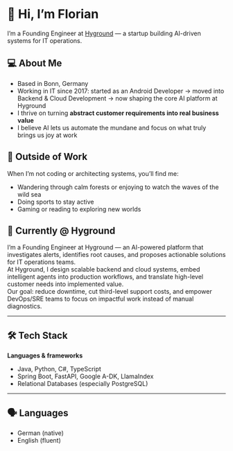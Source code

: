 # 👋 Hi, I’m Florian  
I’m a Founding Engineer at [Hyground](https://hyground.ai) — a startup building AI-driven systems for IT operations.

## 💻 About Me  
- Based in Bonn, Germany
- Working in IT since 2017: started as an Android Developer → moved into Backend & Cloud Development → now shaping the core AI platform at Hyground  
- I thrive on turning **abstract customer requirements into real business value**  
- I believe AI lets us automate the mundane and focus on what truly brings us joy at work

## 🌿 Outside of Work  
When I’m not coding or architecting systems, you’ll find me:  
- Wandering through calm forests or enjoying to watch the waves of the wild sea  
- Doing sports to stay active  
- Gaming or reading to exploring new worlds

## 🧠 Currently @ Hyground  
I’m a Founding Engineer at Hyground — an AI-powered platform that investigates alerts, identifies root causes, and proposes actionable solutions for IT operations teams.  
At Hyground, I design scalable backend and cloud systems, embed intelligent agents into production workflows, and translate high-level customer needs into implemented value.  
Our goal: reduce downtime, cut third-level support costs, and empower DevOps/SRE teams to focus on impactful work instead of manual diagnostics.

---

## 🛠 Tech Stack  
**Languages & frameworks**  
- Java, Python, C#, TypeScript  
- Spring Boot, FastAPI, Google A-DK, LlamaIndex  
- Relational Databases (especially PostgreSQL)  

---

## 🗣 Languages  
- German (native)  
- English (fluent)
